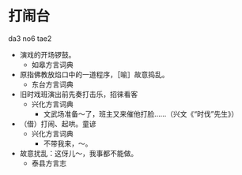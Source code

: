 







# 打闹台
da3 no6 tae2
+ 演戏的开场锣鼓。
  * 如皋方言词典
+ 原指佛教放焰口中的一道程序，［喻］故意捣乱。
  * 东台方言词典
+ 旧时戏班演出前先奏打击乐，招徕看客
  * 兴化方言词典
    - 文武场准备～了，班主又来催他打脸……（兴文《“时伐”先生》）
+ （借）打闹、起哄。童谚
  * 兴化方言词典
    - 不带我来，～。
+ 故意扰乱：这伢儿～，我事都不能做。
  * 泰县方言志

